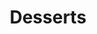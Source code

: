 ---
image: /images/desserts.jpg
title: Desserts
description: |-
    Dessert is a confectionery course that concludes a main meal.
menu_name: desserts
price: ''
order: 5
---